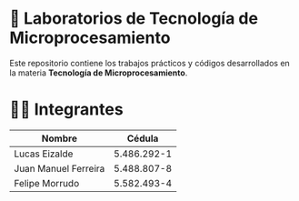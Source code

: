 # 🧪 Laboratorios de Tecnología de Microprocesamiento

Este repositorio contiene los trabajos prácticos y códigos desarrollados en la materia **Tecnología de Microprocesamiento**.

# 👨‍💻 Integrantes

| Nombre               | Cédula        |
|----------------------|--------------|
| Lucas Eizalde        | 5.486.292-1  |
| Juan Manuel Ferreira | 5.488.807-8  |
| Felipe Morrudo       | 5.582.493-4  |

